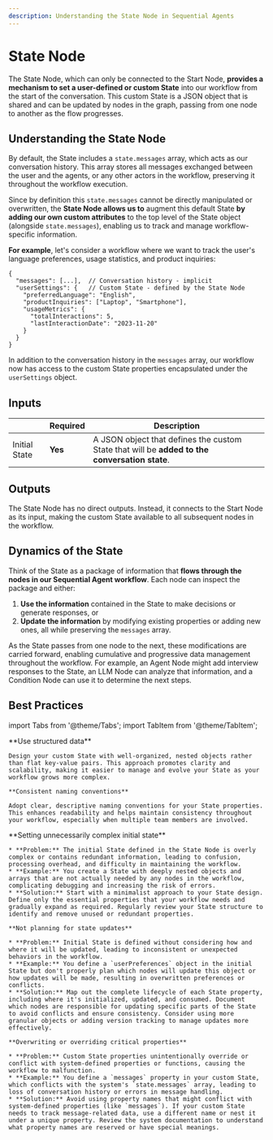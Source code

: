 ```yaml
---
description: Understanding the State Node in Sequential Agents
---
```


# State Node

The State Node, which can only be connected to the Start Node, **provides a mechanism to set a user-defined or custom State** into our workflow from the start of the conversation. This custom State is a JSON object that is shared and can be updated by nodes in the graph, passing from one node to another as the flow progresses.

<!-- ![](../../assets/seq-04.png) -->

## Understanding the State Node

By default, the State includes a `state.messages` array, which acts as our conversation history. This array stores all messages exchanged between the user and the agents, or any other actors in the workflow, preserving it throughout the workflow execution.

Since by definition this `state.messages` cannot be directly manipulated or overwritten, the **State Node allows us to** augment this default State **by adding our own custom attributes** to the top level of the State object (alongside `state.messages`), enabling us to track and manage workflow-specific information.

**For example**, let's consider a workflow where we want to track the user's language preferences, usage statistics, and product inquiries:

```
{
  "messages": [...],  // Conversation history - implicit
  "userSettings": {   // Custom State - defined by the State Node
    "preferredLanguage": "English",
    "productInquiries": ["Laptop", "Smartphone"],
    "usageMetrics": {
      "totalInteractions": 5,
      "lastInteractionDate": "2023-11-20"
    }
  }
}
```

In addition to the conversation history in the `messages` array, our workflow now has access to the custom State properties encapsulated under the `userSettings` object.

## Inputs

|               | Required | Description                                                                                   |
| ------------- | -------- | --------------------------------------------------------------------------------------------- |
| Initial State | **Yes**  | A JSON object that defines the custom State that will be **added to the conversation state**. |

## Outputs

The State Node has no direct outputs. Instead, it connects to the Start Node as its input, making the custom State available to all subsequent nodes in the workflow.

## Dynamics of the State

Think of the State as a package of information that **flows through the nodes in our Sequential Agent workflow**. Each node can inspect the package and either:

1. **Use the information** contained in the State to make decisions or generate responses, or
2. **Update the information** by modifying existing properties or adding new ones, all while preserving the `messages` array.

As the State passes from one node to the next, these modifications are carried forward, enabling cumulative and progressive data management throughout the workflow. For example, an Agent Node might add interview responses to the State, an LLM Node can analyze that information, and a Condition Node can use it to determine the next steps.

## Best Practices

import Tabs from '@theme/Tabs';
import TabItem from '@theme/TabItem';

<Tabs>
  <TabItem value="pro-tips" label="Pro Tips">
    **Use structured data**

    Design your custom State with well-organized, nested objects rather than flat key-value pairs. This approach promotes clarity and scalability, making it easier to manage and evolve your State as your workflow grows more complex.

    **Consistent naming conventions**

    Adopt clear, descriptive naming conventions for your State properties. This enhances readability and helps maintain consistency throughout your workflow, especially when multiple team members are involved.

  </TabItem>
  <TabItem value="pitfalls" label="Potential Pitfalls">
    **Setting unnecessarily complex initial state**

    * **Problem:** The initial State defined in the State Node is overly complex or contains redundant information, leading to confusion, processing overhead, and difficulty in maintaining the workflow.
    * **Example:** You create a State with deeply nested objects and arrays that are not actually needed by any nodes in the workflow, complicating debugging and increasing the risk of errors.
    * **Solution:** Start with a minimalist approach to your State design. Define only the essential properties that your workflow needs and gradually expand as required. Regularly review your State structure to identify and remove unused or redundant properties.

    **Not planning for state updates**

    * **Problem:** Initial State is defined without considering how and where it will be updated, leading to inconsistent or unexpected behaviors in the workflow.
    * **Example:** You define a `userPreferences` object in the initial State but don't properly plan which nodes will update this object or how updates will be made, resulting in overwritten preferences or conflicts.
    * **Solution:** Map out the complete lifecycle of each State property, including where it's initialized, updated, and consumed. Document which nodes are responsible for updating specific parts of the State to avoid conflicts and ensure consistency. Consider using more granular objects or adding version tracking to manage updates more effectively.

    **Overwriting or overriding critical properties**

    * **Problem:** Custom State properties unintentionally override or conflict with system-defined properties or functions, causing the workflow to malfunction.
    * **Example:** You define a `messages` property in your custom State, which conflicts with the system's `state.messages` array, leading to loss of conversation history or errors in message handling.
    * **Solution:** Avoid using property names that might conflict with system-defined properties (like `messages`). If your custom State needs to track message-related data, use a different name or nest it under a unique property. Review the system documentation to understand what property names are reserved or have special meanings.

  </TabItem>
</Tabs>
